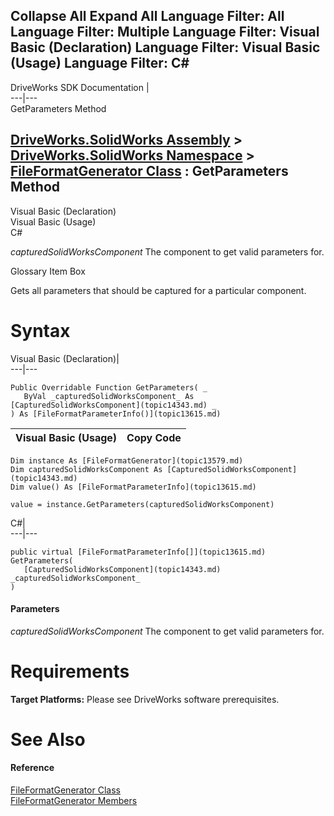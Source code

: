 Collapse All Expand All Language Filter: All  Language Filter: Multiple  Language Filter: Visual Basic (Declaration) Language Filter: Visual Basic (Usage) Language Filter: C#  
---  
DriveWorks SDK Documentation  |   
---|---  
GetParameters Method   
  
[DriveWorks.SolidWorks Assembly](topic13342.md) > [DriveWorks.SolidWorks Namespace](topic13345.md) > [FileFormatGenerator Class](topic13579.md) : GetParameters Method  
---  
  
Visual Basic (Declaration)    
Visual Basic (Usage)    
C# 

_capturedSolidWorksComponent_
    The component to get valid parameters for.

Glossary Item Box

Gets all parameters that should be captured for a particular component. 

# Syntax

Visual Basic (Declaration)|   
---|---  
      
    
    Public Overridable Function GetParameters( _
       ByVal _capturedSolidWorksComponent_ As [CapturedSolidWorksComponent](topic14343.md) _
    ) As [FileFormatParameterInfo()](topic13615.md)  
  
Visual Basic (Usage)| Copy Code  
---|---  
      
    
    Dim instance As [FileFormatGenerator](topic13579.md)
    Dim capturedSolidWorksComponent As [CapturedSolidWorksComponent](topic14343.md)
    Dim value() As [FileFormatParameterInfo](topic13615.md)
     
    value = instance.GetParameters(capturedSolidWorksComponent)  
  
C#|   
---|---  
      
    
    public virtual [FileFormatParameterInfo[]](topic13615.md) GetParameters( 
       [CapturedSolidWorksComponent](topic14343.md) _capturedSolidWorksComponent_
    )  
  
#### Parameters

 _capturedSolidWorksComponent_
    The component to get valid parameters for.

# Requirements

**Target Platforms:** Please see DriveWorks software prerequisites.

# See Also

#### Reference

[FileFormatGenerator Class](topic13579.md)   
[FileFormatGenerator Members](topic13580.md)


